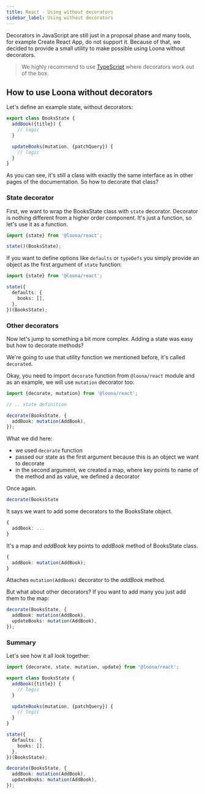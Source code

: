 ```yaml
---
title: React - Using without decorators
sidebar_label: Using without decorators
---
```


Decorators in JavaScript are still just in a proposal phase and many tools, for example Create React App, do not support it. Because of that, we decided to provide a small utility to make possible using Loona without decorators.

> We highly recommend to use [TypeScript](http://www.typescriptlang.org) where decorators work out of the box.

## How to use Loona without decorators

Let's define an example state, without decorators:

```typescript
export class BooksState {
  addBook({title}) {
    // logic
  }

  updateBooks(mutation, {patchQuery}) {
    // logic
  }
}
```

As you can see, it's still a class with exactly the same interface as in other pages of the documentation. So how to decorate that class?

### State decorator

First, we want to wrap the BooksState class with `state` decorator. Decorator is nothing different from a higher order component. It's just a function, so let's use it as a function.

```typescript
import {state} from '@loona/react';

state()(BooksState);
```

If you want to define options like `defaults` or `typeDefs` you simply provide an object as the first argument of `state` function:

```typescript
import {state} from '@loona/react';

state({
  defaults: {
    books: [],
  },
})(BooksState);
```

### Other decorators

Now let's jump to something a bit more complex. Adding a state was easy but how to decorate methods?

We're going to use that utility function we mentioned before, it's called `decorated`.

Okay, you need to import `decorate` function from `@loona/react` module and as an example, we will use `mutation` decorator too:

```typescript
import {decorate, mutation} from '@loona/react';

// .. state definition

decorate(BooksState, {
  addBook: mutation(AddBook),
});
```

What we did here:

- we used `decorate` function
- passed our state as the first argument because this is an object we want to decorate
- in the second argument, we created a map, where key points to name of the method and as value, we defined a decorator

Once again.

```typescript
decorate(BooksState
```

It says we want to add some decorators to the BooksState object.

```typescript
{
  addBook: ...
}
```

It's a map and _addBook_ key points to _addBook_ method of BooksState class.

```typescript
{
  addBook: mutation(AddBook);
}
```

Attaches `mutation(AddBook)` decorator to the _addBook_ method.

But what about other decorators? If you want to add many you just add them to the map:

```typescript
decorate(BooksState, {
  addBook: mutation(AddBook),
  updateBooks: mutation(AddBook),
});
```

### Summary

Let's see how it all look together:

```typescript
import {decorate, state, mutation, update} from '@loona/react';

export class BooksState {
  addBook({title}) {
    // logic
  }

  updateBooks(mutation, {patchQuery}) {
    // logic
  }
}

state({
  defaults: {
    books: [],
  },
})(BooksState);

decorate(BooksState, {
  addBook: mutation(AddBook),
  updateBooks: mutation(AddBook),
});
```
